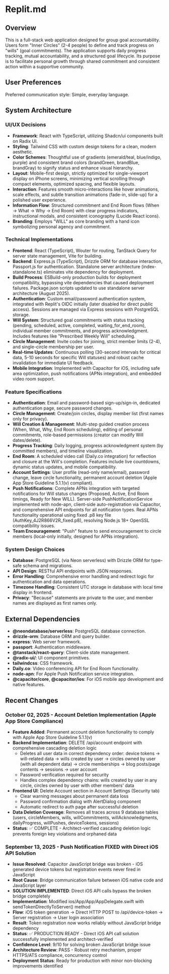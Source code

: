 # Replit.md

## Overview

This is a full-stack web application designed for group goal accountability. Users form "Inner Circles" (2-4 people) to define and track progress on "wills" (goal commitments). The application supports daily progress tracking, mutual accountability, and a structured goal lifecycle. Its purpose is to facilitate personal growth through shared commitment and consistent action within a supportive community.

## User Preferences

Preferred communication style: Simple, everyday language.

## System Architecture

### UI/UX Decisions
- **Framework**: React with TypeScript, utilizing Shadcn/ui components built on Radix UI.
- **Styling**: Tailwind CSS with custom design tokens for a clean, modern aesthetic.
- **Color Schemes**: Thoughtful use of gradients (emerald/teal, blue/indigo, purple) and consistent brand colors (brandGreen, brandBlue, brandGray) to signify status and enhance visual hierarchy.
- **Layout**: Mobile-first design, strictly optimized for single-viewport display on iPhone screens, minimizing vertical scrolling through compact elements, optimized spacing, and flexible layouts.
- **Interaction**: Features smooth micro-interactions like hover animations, scale effects, and subtle transition animations (fade-in, slide-up) for a polished user experience.
- **Information Flow**: Structured commitment and End Room flows (When → What → Why → End Room) with clear progress indicators, instructional modals, and consistent iconography (Lucide React icons).
- **Branding**: Employs "WILL" as core branding with a hand icon symbolizing personal agency and commitment.

### Technical Implementations
- **Frontend**: React (TypeScript), Wouter for routing, TanStack Query for server state management, Vite for building.
- **Backend**: Express.js (TypeScript), Drizzle ORM for database interaction, Passport.js for authentication. Standalone server architecture (index-standalone.ts) eliminates vite dependency for deployment.
- **Build Process**: ESBuild-only production builds for deployment compatibility, bypassing vite dependencies that caused deployment failures. Package.json scripts updated to use standalone server architecture (August 2025).
- **Authentication**: Custom email/password authentication system, integrated with Replit's OIDC initially (later disabled for direct public access). Sessions are managed via Express sessions with PostgreSQL storage.
- **Will System**: Structured goal commitments with status tracking (pending, scheduled, active, completed, waiting_for_end_room), individual member commitments, and progress acknowledgment. Includes features like "Prescribed Weekly Will" scheduling.
- **Circle Management**: Invite codes for joining, strict member limits (2-4), and single-circle membership per user.
- **Real-time Updates**: Continuous polling (30-second intervals for critical data, 5-10 seconds for specific Will statuses) and robust cache invalidation for immediate UI feedback.
- **Mobile Integration**: Implemented with Capacitor for iOS, including safe area optimization, push notifications (APNs integration), and embedded video room support.

### Feature Specifications
- **Authentication**: Email and password-based sign-up/sign-in, dedicated authentication page, secure password changes.
- **Circle Management**: Create/join circles, display member list (first names only for privacy).
- **Will Creation & Management**: Multi-step guided creation process (When, What, Why, End Room scheduling), editing of personal commitments, role-based permissions (creator can modify Will dates/delete).
- **Progress Tracking**: Daily logging, progress acknowledgment system (by committed members), and timeline visualization.
- **End Room**: A scheduled video call (Daily.co integration) for reflection and closure at the Will's completion. Features include live countdowns, dynamic status updates, and mobile compatibility.
- **Account Settings**: User profile (read-only name/email), password change, leave circle functionality, permanent account deletion (Apple App Store Guideline 5.1.1(v) compliant).
- **Push Notifications**: Complete APNs integration with targeted notifications for Will status changes (Proposed, Active, End Room timings, Ready for New WILL). Server-side PushNotificationService implemented with node-apn, client-side auto-registration via Capacitor, and comprehensive API endpoints for all notification types. Real APNs functionality operational using fixed .p8 key file (AuthKey_4J2R866V2R_fixed.p8), resolving Node.js 18+ OpenSSL compatibility issues.
- **Team Encouragement**: "Push" feature to send encouragement to circle members (local-only initially, designed for APNs integration).

### System Design Choices
- **Database**: PostgreSQL (via Neon serverless) with Drizzle ORM for type-safe schema and migrations.
- **API Design**: RESTful API endpoints with JSON responses.
- **Error Handling**: Comprehensive error handling and redirect logic for authentication and data operations.
- **Timezone Handling**: Consistent UTC storage in database with local time display in frontend.
- **Privacy**: "Because" statements are private to the user, and member names are displayed as first names only.

## External Dependencies

- **@neondatabase/serverless**: PostgreSQL database connection.
- **drizzle-orm**: Database ORM and query builder.
- **express**: Web server framework.
- **passport**: Authentication middleware.
- **@tanstack/react-query**: Client-side state management.
- **@radix-ui/**: UI component primitives.
- **tailwindcss**: CSS framework.
- **Daily.co**: Video conferencing API for End Room functionality.
- **node-apn**: For Apple Push Notification service integration.
- **@capacitor/core**, **@capacitor/ios**: For iOS mobile app development and native features.

## Recent Changes

### October 02, 2025 - Account Deletion Implementation (Apple App Store Compliance)
- **Feature Added**: Permanent account deletion functionality to comply with Apple App Store Guideline 5.1.1(v)
- **Backend Implementation**: DELETE /api/account endpoint with comprehensive cascading deletion logic
  - Deletes all user data in correct dependency order: device tokens → will-related data → wills created by user → circles owned by user (with all dependent data) → circle memberships → blog posts/page contents → sessions → user account
  - Password verification required for security
  - Handles complex dependency chains: wills created by user in any circle, circles owned by user with other members' data
- **Frontend UI**: Delete Account section in Account Settings (Security tab)
  - Clear warning messages about permanent data loss
  - Password confirmation dialog with AlertDialog component
  - Automatic redirect to auth page after successful deletion
- **Data Deletion Coverage**: Removes all traces across 9 database tables (users, circleMembers, wills, willCommitments, willAcknowledgments, dailyProgress, willPushes, deviceTokens, sessions)
- **Status**: ✅ COMPLETE - Architect-verified cascading deletion logic prevents foreign key violations and orphaned data

### September 13, 2025 - Push Notification FIXED with Direct iOS API Solution  
- **Issue Resolved**: Capacitor JavaScript bridge was broken - iOS generated device tokens but registration events never fired in JavaScript
- **Root Cause**: Bridge communication failure between iOS native code and JavaScript layer
- **SOLUTION IMPLEMENTED**: Direct iOS API calls bypass the broken bridge completely
- **Implementation**: Modified ios/App/App/AppDelegate.swift with sendTokenDirectlyToServer() method
- **Flow**: iOS token generation → Direct HTTP POST to /api/device-token → Server registration → User login association
- **Result**: Token registration now works reliably without JavaScript bridge dependency
- **Status**: ✅ PRODUCTION READY - Direct iOS API call solution successfully implemented and architect-verified
- **Confidence Level**: 9/10 for solving broken JavaScript bridge issue
- **Architecture Review**: PASS - Robust retry mechanism, proper HTTPS/ATS compliance, concurrency control
- **Deployment Status**: Ready for production with minor non-blocking improvements identified
```